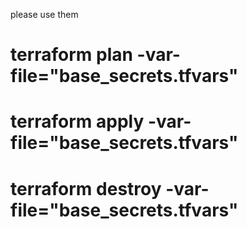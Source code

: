 please use them

# terraform plan -var-file="base_secrets.tfvars"
# terraform apply -var-file="base_secrets.tfvars"
# terraform destroy -var-file="base_secrets.tfvars"
